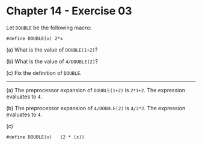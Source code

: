 # Chapter 14 - Exercise 03

Let `DOUBLE` be the following macro:  

```
#define DOUBLE(x) 2*x
```

(a) 
What is the value of `DOUBLE(1+2)`?  

(b) 
What is the value of `4/DOUBLE(2)`?  

(c) 
Fix the definition of `DOUBLE`.  

---

(a)
The preprocessor expansion of `DOUBLE(1+2)` is `2*1+2`. The expression evaluates to `4`.  

(b)
The preprocessor expansion of `4/DOUBLE(2)` is `4/2*2`. The expression evaluates to `4`.  

(c)
```
#define DOUBLE(x)   (2 * (x))
```
